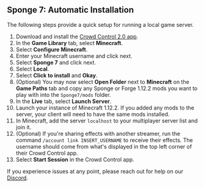 ## Sponge 7: Automatic Installation

The following steps provide a quick setup for running a local game server.

1. Download and install the [Crowd Control 2.0 app](https://beta.crowdcontrol.live/).
2. In the **Game Library** tab, select **Minecraft**.
3. Select **Configure Minecraft**.
4. Enter your Minecraft username and click next.
5. Select **Sponge 7** and click next.
6. Select **Local**.
7. Select **Click to install** and **Okay**.
8. (Optional) You may now select **Open Folder** next to **Minecraft** on the **Game Paths** tab and
   copy any Sponge or Forge 1.12.2 mods you want to play with into the `Sponge7/mods` folder.
9. In the **Live** tab, select **Launch Server**.
10. Launch your instance of Minecraft 1.12.2. If you added any mods to the server, your client will
    need to have the same mods installed.
11. In Minecraft, add the server `localhost` to your multiplayer server list and join it.
12. (Optional) If you're sharing effects with another streamer, run the command
    `/account link INSERT_USERNAME` to receive their effects. The username should come from what's
    displayed in the top left corner of their Crowd Control app.
13. Select **Start Session** in the Crowd Control app.

If you experience issues at any point, please reach out for help on our
[Discord](https://discord.gg/warpworld).